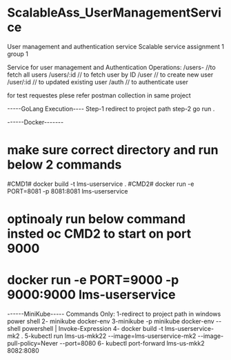 # ScalableAss_UserManagementService
User management and authentication service Scalable service assignment 1 group 1

Service for user management and Authentication
Operations:
/users-     //to fetch  all users
/users/:id  // to fetch user by ID
/user       // to create new user
/user/:id   // to updated existing user
/auth       // to authenticate user

for test requestes plese refer postman collection in same project

-----GoLang Execution----
Step-1 redirect to project path
step-2 go run .

------Docker-------
#  make sure correct directory and run below 2 commands
#CMD1#  docker build -t lms-userservice .
#CMD2#  docker run -e PORT=8081 -p 8081:8081 lms-userservice

# optinoaly run below command insted oc CMD2 to start on port 9000
#  docker run -e PORT=9000 -p 9000:9000 lms-userservice

------MiniKube-----
Commands Only:
1-redirect to project path in windows power shell
2- minikube docker-env
3-minikube -p minikube docker-env --shell powershell | Invoke-Expression
4- docker build -t lms-userservice-mk2 .
5-kubectl run lms-us-mkk22 --image=lms-userservice-mk2 --image-pull-policy=Never --port=8080
6- kubectl port-forward lms-us-mkk2 8082:8080
